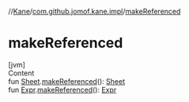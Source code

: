 //[Kane](../index.md)/[com.github.jomof.kane.impl](index.md)/[makeReferenced](make-referenced.md)



# makeReferenced  
[jvm]  
Content  
fun [Sheet](../com.github.jomof.kane.impl.sheet/-sheet/index.md).[makeReferenced](make-referenced.md)(): [Sheet](../com.github.jomof.kane.impl.sheet/-sheet/index.md)  
fun [Expr](../com.github.jomof.kane/-expr/index.md).[makeReferenced](make-referenced.md)(): [Expr](../com.github.jomof.kane/-expr/index.md)  



